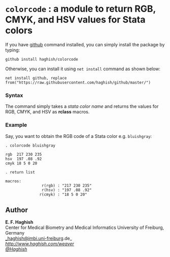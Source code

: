 # `colorcode` : a module to return RGB, CMYK, and HSV values for Stata colors


If you have [github](https://github.com/haghish/github) command installed, you can simply install 
the package by typing:

```{js}
github install haghish/colorcode
```

Otherwise, you can install it using `net install` command as shown below:

```{js}
net install github, replace from("https://raw.githubusercontent.com/haghish/github/master/")
```

### Syntax

The command simply takes a _stata color name_ and returns the values for RGB, CMYK, and HSV as __rclass__ macros. 

### Example

Say, you want to obtain the RGB code of a Stata color e.g. `bluishgray`:

```
. colorcode bluishgray

rgb  217 230 235
hsv  197 .08 .92
cmyk 18 5 0 20

. return list

macros:
                r(rgb) : "217 230 235"
                r(hsv) : "197 .08 .92"
               r(cmyk) : "18 5 0 20"
```


Author
------
  **E. F. Haghish**  
  Center for Medical Biometry and Medical Informatics
  University of Freiburg, Germany      
  _haghish@imbi.uni-freiburg.de_     
  _http://www.haghish.com/weaver_  
  _[@Haghish](https://twitter.com/Haghish)_   
  

    





